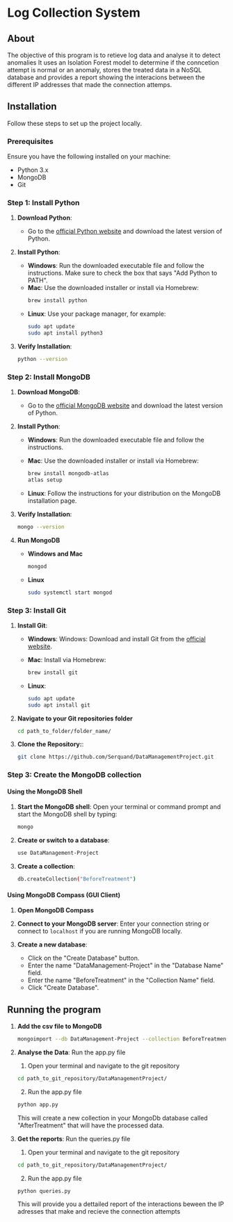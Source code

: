 # Log Collection System

## About

The objective of this program is to retieve log data and analyse it to detect anomalies
It uses an Isolation Forest model to determine if the conncetion attempt is normal or an anomaly, stores the treated data in a NoSQL database and provides a report showing the interacions between the different IP addresses that made the connection attemps.

## Installation

Follow these steps to set up the project locally.

### Prerequisites

Ensure you have the following installed on your machine:

- Python 3.x
- MongoDB
- Git

### Step 1: Install Python

1. **Download Python**:
   - Go to the [official Python website](https://www.python.org/downloads/) and download the latest version of Python.

2. **Install Python**:
   - **Windows**: Run the downloaded executable file and follow the instructions. Make sure to check the box that says "Add Python to PATH".
   - **Mac**: Use the downloaded installer or install via Homebrew:
     ```sh
     brew install python
     ```
   - **Linux**: Use your package manager, for example:
     ```sh
     sudo apt update
     sudo apt install python3
     ```

3. **Verify Installation**:
   ```sh
   python --version

### Step 2: Install MongoDB

1. **Download MongoDB**:
   - Go to the [official MongoDB website](https://www.mongodb.com/try/download/community) and download the latest version of Python.

2. **Install Python**:
   - **Windows**: Run the downloaded executable file and follow the instructions.

   - **Mac**: Use the downloaded installer or install via Homebrew:
     ```sh
     brew install mongodb-atlas
     atlas setup
     ```
   - **Linux**: Follow the instructions for your distribution on the MongoDB installation page.
     

3. **Verify Installation**:
   ```sh
   mongo --version

4.  **Run MongoDB**
    - **Windows and Mac**
         ```sh
         mongod

    - **Linux**
         ```sh
         sudo systemctl start mongod

### Step 3: Install Git

1. **Install Git**:

   - **Windows**: Windows: Download and install Git from the [official website](https://git-scm.com/download/win).

   - **Mac**: Install via Homebrew:
     ```sh
     brew install git
     ```

   - **Linux**:
     ```sh
     sudo apt update
     sudo apt install git
     ```  

2. **Navigate to your Git repositories folder**
    ```sh
    cd path_to_folder/folder_name/

3. **Clone the Repository:**:
   ```sh
   git clone https://github.com/Serquand/DataManagementProject.git

### Step 3: Create the MongoDB collection

#### Using the MongoDB Shell

1. **Start the MongoDB shell**: Open your terminal or command prompt and start the MongoDB shell by typing:

    ```sh
    mongo
    ```

2. **Create or switch to a database**:

    ```sh
    use DataManagement-Project
    ```

3. **Create a collection**:

    ```sh
    db.createCollection("BeforeTreatment")
    ```

#### Using MongoDB Compass (GUI Client)

1. **Open MongoDB Compass**

2. **Connect to your MongoDB server**: Enter your connection string or connect to `localhost` if you are running MongoDB locally.

3. **Create a new database**:
   - Click on the "Create Database" button.
   - Enter the name "DataManagement-Project" in the "Database Name" field.
   - Enter the name "BeforeTreatment" in the "Collection Name" field.
   - Click "Create Database".

## Running the program

1. **Add the csv file to MongoDB**

    ```sh
    mongoimport --db DataManagement-Project --collection BeforeTreatment --type csv --headerline --file path_to_git_repository/dataset/Test_data.csv
    ```

2. **Analyse the Data**: Run the app.py file

    1. Open your terminal and navigate to the git repository
    ```sh
    cd path_to_git_repository/DataManagementProject/
    ```
    2. Run the app.py file
    ```sh
    python app.py
    ```
    This will create a new collection in your MongoDb database called "AfterTreatment" that will have the processed data.

3. **Get the reports**: Run the queries.py file

    1. Open your terminal and navigate to the git repository
    ```sh
    cd path_to_git_repository/DataManagementProject/
    ```
    2. Run the app.py file
    ```sh
    python queries.py
    ```
    This will provide you a dettailed report of the interactions beween the IP adresses that make and recieve the connection attempts